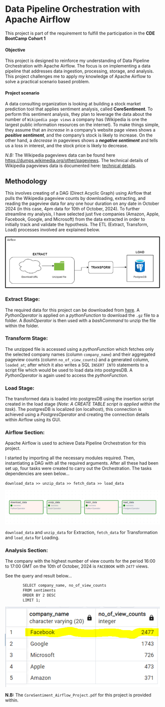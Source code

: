 # Data Pipeline Orchestration with Apache Airflow

This project is part of the requirement to fulfill the participation in the **CDE BootCamp Cohort 1**

#### Objective

This project is designed to reinforce my understanding of Data Pipeline Orchestration with Apache Airflow. The focus is on implementing a data pipeline 
that addresses data ingestion, processing, storage, and analysis. This project challenges me to apply my knowledge of Apache Airflow to solve a practical 
scenario based problem.

#### Project scenario

A data consulting organization is looking at building a stock market prediction tool that applies sentiment analysis, called **CoreSentiment**. 
To perform this sentiment analysis, they plan to leverage the data about the number of `Wikipedia page views` a company has (Wikipedia is one the largest 
public information resources on the internet). To make things simple, they assume that an *increase* in a company’s website page views shows a 
***positive sentiment***, and the company’s stock is likely to increase. On the other hand, a *decrease* in pageviews shows a ***negative sentiment*** and tells
us a loss in interest, and the stock price is likely to decrease.

*N.B:* The Wikipedia pageviews data can be found here https://dumps.wikimedia.org/other/pageviews. The technical details of Wikipedia pageviews data is documented 
here: [technical details](https://wikitech.wikimedia.org/wiki/Analytics/Data_Lake/Traffic/Pageviews).

## Methodology

This involves creating of a DAG (Direct Acyclic Graph) using Airflow that pulls the Wikipedia pageview counts by downloading, extracting, and reading the pageview 
data for any one hour duration on any date in October 2024 (in this case, 4pm data for 10th of October, 2024). To further streamline my analysis, I have selected 
just five companies (Amazon, Apple, Facebook, Google, and Microsoft) from the data extracted in order to initially track and validate the hypothesis. The ETL 
(Extract, Transform, Load) processes involved are explained below.

![Core Sentiment Data Pipeline](./coreSentimentPipeline.png)


### Extract Stage:

The required data for this project can be downloaded from [here](https://dumps.wikimedia.org/other/pageviews/2024/2024-10/pageviews-20241010-170000.gz). 
A *PythonOperator* is applied on a *pythonFunction* to download the `.gz` file to a folder. A *BashOperator* is then used with a *bashCommand* to unzip the file
within the folder.

### Transform Stage:

The unzipped file is accessed using a *pythonFunction* which fetches only the selected company names (column `company_name`) and their aggregated pageview counts 
(column `no_of_view_counts`) and a generated column, `loaded_at`; after which it also writes a SQL `INSERT INTO` statements to a script file which would be used 
to load data into postgresDB. A *PythonOperator* is again used to access the *pythonFunction*. 

### Load Stage:

The transformed data is loaded into postgresDB using the insertion script created in the load stage (*Note: A CREATE TABLE script is applied within the task*). 
The postgresDB is localized (on localhost), this connection is achieved using a *PostgresOperator* and creating the connection details within Airflow using its GUI.

### Airflow Section:

Apache Airflow is used to achieve Data Pipeline Orchestration for this project. 

I started by importing all the necessary modules required. Then, instantiating a DAG with all the required arguments. After all these had been set up, four tasks
were created to carry out the Orchestration. The tasks dependencies are seen below...

`download_data >> unzip_data >> fetch_data >> load_data`

![Airflow DAG](./coreSentimentDAG.PNG)

`download_data` and `unzip_data` for Extraction, `fetch_data` for Transformation and `load_data` for Loading.

### Analysis Section:

The company with the highest number of view counts for the period 16:00 to 17:00 GMT on the 10th of October, 2024 is `FACEBOOK` with `2477` views.

See the query and result below...

			SELECT company_name, no_of_view_counts
			FROM sentiments
			ORDER BY 2 DESC
			LIMIT 1;
	
	
![Query result](./highestViews.PNG)	



**N.B:** The `CoreSentiment_Airflow_Project.pdf` for this project is provided within.

